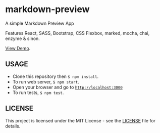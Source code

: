 # markdown-preview

A simple Markdown Preview App

Features React, SASS, Bootstrap, CSS Flexbox, marked, mocha, chai, enzyme & sinon.

[View Demo](https://ibleedfilm.github.io/markdown-preview).

## USAGE

- Clone this repository then `$ npm install`.
- To run web server, `$ npm start`.
- Open your browser and go to [`http://localhost:3000`](http://localhost:3000)
- To run tests, `$ npm test`.

## LICENSE
This project is licensed under the MIT License - see the [LICENSE](LICENSE) file
for details.
